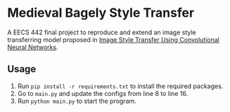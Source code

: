 # Medieval Bagely Style Transfer
A EECS 442 final project to reproduce and extend an image style transferring model proposed in [Image Style Transfer Using Convolutional Neural Networks](https://openaccess.thecvf.com/content_cvpr_2016/papers/Gatys_Image_Style_Transfer_CVPR_2016_paper.pdf).

## Usage
1. Run `pip install -r requirements.txt` to install the required packages.
2. Go to `main.py` and update the configs from line 8 to line 16.
3. Run `python main.py` to start the program.
